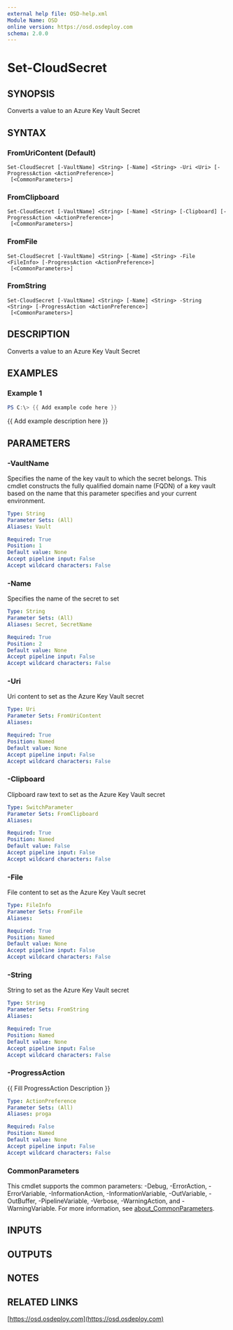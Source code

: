 ```yaml
---
external help file: OSD-help.xml
Module Name: OSD
online version: https://osd.osdeploy.com
schema: 2.0.0
---
```


# Set-CloudSecret

## SYNOPSIS
Converts a value to an Azure Key Vault Secret

## SYNTAX

### FromUriContent (Default)
```
Set-CloudSecret [-VaultName] <String> [-Name] <String> -Uri <Uri> [-ProgressAction <ActionPreference>]
 [<CommonParameters>]
```

### FromClipboard
```
Set-CloudSecret [-VaultName] <String> [-Name] <String> [-Clipboard] [-ProgressAction <ActionPreference>]
 [<CommonParameters>]
```

### FromFile
```
Set-CloudSecret [-VaultName] <String> [-Name] <String> -File <FileInfo> [-ProgressAction <ActionPreference>]
 [<CommonParameters>]
```

### FromString
```
Set-CloudSecret [-VaultName] <String> [-Name] <String> -String <String> [-ProgressAction <ActionPreference>]
 [<CommonParameters>]
```

## DESCRIPTION
Converts a value to an Azure Key Vault Secret

## EXAMPLES

### Example 1
```powershell
PS C:\> {{ Add example code here }}
```

{{ Add example description here }}

## PARAMETERS

### -VaultName
Specifies the name of the key vault to which the secret belongs.
This cmdlet constructs the fully qualified domain name (FQDN) of a key vault based on the name that this parameter specifies and your current environment.

```yaml
Type: String
Parameter Sets: (All)
Aliases: Vault

Required: True
Position: 1
Default value: None
Accept pipeline input: False
Accept wildcard characters: False
```

### -Name
Specifies the name of the secret to set

```yaml
Type: String
Parameter Sets: (All)
Aliases: Secret, SecretName

Required: True
Position: 2
Default value: None
Accept pipeline input: False
Accept wildcard characters: False
```

### -Uri
Uri content to set as the Azure Key Vault secret

```yaml
Type: Uri
Parameter Sets: FromUriContent
Aliases:

Required: True
Position: Named
Default value: None
Accept pipeline input: False
Accept wildcard characters: False
```

### -Clipboard
Clipboard raw text to set as the Azure Key Vault secret

```yaml
Type: SwitchParameter
Parameter Sets: FromClipboard
Aliases:

Required: True
Position: Named
Default value: False
Accept pipeline input: False
Accept wildcard characters: False
```

### -File
File content to set as the Azure Key Vault secret

```yaml
Type: FileInfo
Parameter Sets: FromFile
Aliases:

Required: True
Position: Named
Default value: None
Accept pipeline input: False
Accept wildcard characters: False
```

### -String
String to set as the Azure Key Vault secret

```yaml
Type: String
Parameter Sets: FromString
Aliases:

Required: True
Position: Named
Default value: None
Accept pipeline input: False
Accept wildcard characters: False
```

### -ProgressAction
{{ Fill ProgressAction Description }}

```yaml
Type: ActionPreference
Parameter Sets: (All)
Aliases: proga

Required: False
Position: Named
Default value: None
Accept pipeline input: False
Accept wildcard characters: False
```

### CommonParameters
This cmdlet supports the common parameters: -Debug, -ErrorAction, -ErrorVariable, -InformationAction, -InformationVariable, -OutVariable, -OutBuffer, -PipelineVariable, -Verbose, -WarningAction, and -WarningVariable. For more information, see [about_CommonParameters](http://go.microsoft.com/fwlink/?LinkID=113216).

## INPUTS

## OUTPUTS

## NOTES

## RELATED LINKS

[https://osd.osdeploy.com](https://osd.osdeploy.com)


